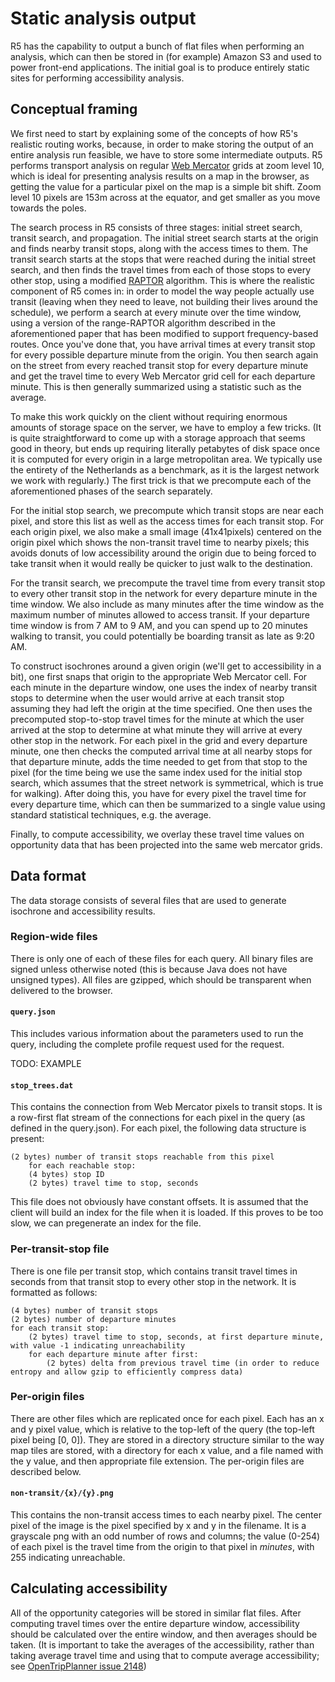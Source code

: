 # Static analysis output

R5 has the capability to output a bunch of flat files when performing an analysis, which can then
be stored in (for example) Amazon S3 and used to power front-end applications. The initial goal
is to produce entirely static sites for performing accessibility analysis.

## Conceptual framing

We first need to start by explaining some of the concepts of how R5's realistic routing works, because, in order
to make storing the output of an entire analysis run feasible, we have to store some intermediate outputs. R5 performs
transport analysis on regular [Web Mercator](https://en.wikipedia.org/wiki/Web_Mercator) grids at zoom level 10, which
is ideal for presenting analysis results on a map in the browser, as getting the value for a particular pixel on the map
is a simple bit shift. Zoom level 10 pixels are 153m across at the equator, and get smaller as you move towards the poles.

The search process in R5 consists of three stages: initial street search, transit search, and propagation. The initial street search
starts at the origin and finds nearby transit stops, along with the access times to them. The transit search starts at the stops that were
reached during the initial street search, and then finds the travel times from each of those stops to every other stop, using a modified
[RAPTOR](http://research.microsoft.com/pubs/156567/raptor_alenex.pdf) algorithm. This is where the realistic component of R5 comes in:
in order to model the way people actually use transit (leaving when they need to leave, not building their lives around the schedule),
we perform a search at every minute over the time window, using a version of the range-RAPTOR algorithm described in the aforementioned
paper that has been modified to support frequency-based routes. Once you've done that, you have arrival times at every transit stop
for every possible departure minute from the origin. You then search again on the street from every reached transit stop for every departure
minute and get the travel time to every Web Mercator grid cell for each departure minute. This is then generally summarized using a statistic
such as the average.

To make this work quickly on the client without requiring enormous amounts of storage space on the server, we have to employ a few tricks.
(It is quite straightforward to come up with a storage approach that seems good in theory, but ends up requiring literally petabytes of disk space once
it is computed for every origin in a large metropolitan area. We typically use the entirety of the Netherlands as a benchmark, as it is the
largest network we work with regularly.) The first trick is that we precompute each of the aforementioned phases of the search separately.

For the initial stop search, we precompute which transit stops are near each pixel, and store this list as well as the access times for each transit stop.
For each origin pixel, we also make a small image (41x41pixels) centered on the 
origin pixel which shows the non-transit travel time to nearby pixels; this avoids donuts of low accessibility around the origin due to being forced to take transit when
it would really be quicker to just walk to the destination.

For the transit search, we precompute the travel time from every
transit stop to every other transit stop in the network for every departure minute in the time window. We also include as many minutes after the time window
as the maximum number of minutes allowed to access transit. If your departure time window is from 7 AM to 9 AM, and you can spend up to 20 minutes walking
to transit, you could potentially be boarding transit as late as 9:20 AM.

To construct isochrones around a given origin (we'll get to accessibility in a bit), one first snaps that origin to the appropriate Web Mercator cell.
For each minute in the departure window, one uses the index of nearby transit stops to determine when the user would arrive at each transit stop
assuming they had left the origin at the time specified. One then uses the precomputed stop-to-stop travel times for the minute at which the user
arrived at the stop to determine at what minute they will arrive at every other stop in the network. For each pixel in the grid and every departure minute,
one then checks the computed arrival time at all nearby stops for that departure minute, adds the time needed to get from that stop to the pixel
(for the time being we use the same index used for the initial stop search, which assumes that the street network is symmetrical, which is true for walking).
After doing this, you have for every pixel the travel time for every departure time, which can then be summarized to a single value using standard statistical
techniques, e.g. the average.

Finally, to compute accessibility, we overlay these travel time values on opportunity data that has been projected into the same web mercator grids.

## Data format

The data storage consists of several files that are used to generate isochrone and accessibility results.

### Region-wide files

There is only one of each of these files for each query. All binary files are signed unless otherwise noted (this is because Java does not have unsigned types).
All files are gzipped, which should be transparent when delivered to the browser.

#### `query.json`

This includes various information about the parameters used to run the query, including the complete profile request used for the request.

TODO: EXAMPLE

#### `stop_trees.dat`

This contains the connection from Web Mercator pixels to transit stops. It is a row-first flat stream of the connections for each pixel in the query
(as defined in the query.json). For each pixel, the following data structure is present:

```
(2 bytes) number of transit stops reachable from this pixel
	for each reachable stop:
	(4 bytes) stop ID
	(2 bytes) travel time to stop, seconds
```

This file does not obviously have constant offsets. It is assumed that the client will build an index for the file when it is loaded. If this proves
to be too slow, we can pregenerate an index for the file.

### Per-transit-stop file

There is one file per transit stop, which contains transit travel times in seconds from that transit stop to every other stop in the network. It is formatted
as follows:

```
(4 bytes) number of transit stops
(2 bytes) number of departure minutes
for each transit stop:
	(2 bytes) travel time to stop, seconds, at first departure minute, with value -1 indicating unreachability
	for each departure minute after first:
		(2 bytes) delta from previous travel time (in order to reduce entropy and allow gzip to efficiently compress data)
```

### Per-origin files

There are other files which are replicated once for each pixel. Each has an x and y pixel value, which is relative to the top-left of the query
(the top-left pixel being [0, 0]). They are stored in a directory structure similar to the way map tiles are stored, with a directory for each x value,
and a file named with the y value, and then appropriate file extension. The per-origin files are described below.

#### `non-transit/{x}/{y}.png`

This contains the non-transit access times to each nearby pixel. The center pixel of the image is the pixel specified by x and y in the filename.
It is a grayscale png with an odd number of rows and columns; the value (0-254) of each pixel is the travel time from the origin to that pixel in _minutes_, with 255
indicating unreachable.

## Calculating accessibility

All of the opportunity categories will be stored in similar flat files. After computing travel times over the entire departure window, accessibility should be calculated
over the entire window, and then averages should be taken. (It is important to take the averages of the accessibility, rather than taking average travel time and
using that to compute average accessibility; see [OpenTripPlanner issue 2148](https://github.com/opentripplanner/OpenTripPlanner/issues/2148))

